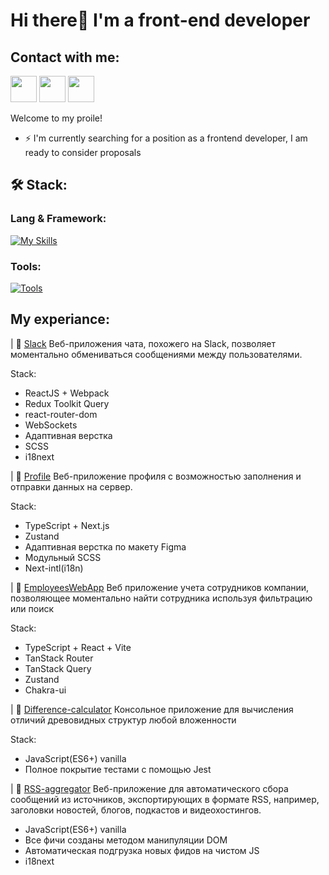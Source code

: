 # Hi there👋 I'm a front-end developer

  ## Contact with me:
   
 <p>
  <a href="mailto:dmt.ivanov96@gmail.com"."><img src="https://cdn.simpleicons.org/gmail" height="42" width="42"/></a> 
  <a href="https://t.me/Miracle_JS"><img src="https://cdn.simpleicons.org/telegram" height="42" width="42"/></a>
  <a href="https://career.habr.com/js-demi"><img src="https://cdn.simpleicons.org/habr" height="42" width="42"/></a>
</p>


Welcome to my proile! 
* ⚡ I'm currently searching for a position as a frontend developer, I am ready to consider proposals

## 🛠 Stack:

###  Lang & Framework:

[![My Skills](https://skillicons.dev/icons?i=js,ts,react,nextjs,redux,html,css,tailwind&perline=8)](https://skillicons.dev)

### Tools:
[![Tools](https://skillicons.dev/icons?i=sass,vite,webpack,git,figma,jest&perline=7)](https://skillicons.dev)


## My experiance:


| 🐳 [Slack](https://github.com/JS-Demi/Real-time-Chat)
Веб-приложения чата, похожего на Slack, позволяет моментально обмениваться сообщениями между пользователями. 

Stack: 
- ReactJS + Webpack
- Redux Toolkit Query
- react-router-dom
- WebSockets
- Адаптивная верстка 
- SCSS
- i18next

 | 🌊 [Profile](https://github.com/JS-Demi/nextjs-form-profile)
Веб-приложение профиля с возможностью заполнения и отправки данных на сервер. 

Stack:
- TypeScript + Next.js
- Zustand
- Адаптивная верстка по макету Figma
- Модульный SCSS
- Next-intl(i18n) 

| 🐋 [EmployeesWebApp](https://github.com/JS-Demi/test-task-CODE-Trainee)
Веб приложение учета сотрудников компании, позволяющее моментально найти сотрудника используя фильтрацию или поиск

Stack:

- TypeScript + React + Vite
- TanStack Router
- TanStack Query
- Zustand
- Chakra-ui


 | 🐬 [Difference-calculator](https://github.com/JS-Demi/Difference-Calculator)
 Консольное приложение для вычисления отличий древовидных структур любой вложенности 

Stack: 

- JavaScript(ES6+) vanilla
- Полное покрытие тестами с помощью Jest


| 💨 [RSS-aggregator](https://github.com/JS-Demi/RSS-aggregator)
Веб-приложение для автоматического сбора сообщений из источников, экспортирующих в формате RSS, например, заголовки новостей, блогов, подкастов и видеохостингов.

- JavaScript(ES6+) vanilla
- Все фичи созданы методом манипуляции DOM
- Автоматическая подгрузка новых фидов на чистом JS
- i18next 
